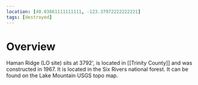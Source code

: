 ```yaml
---
location: [40.03861111111111, -123.37972222222221]
tags: [destroyed]
---
```


# Overview

Haman Ridge (LO site) sits at 3792', is located in [[Trinity County]] and was constructed in 1967. It is located in the Six Rivers national forest. It can be found on the Lake Mountain USGS topo map.

